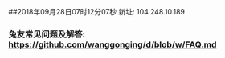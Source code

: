 ##2018年09月28日07时12分07秒 新址: 104.248.10.189
### 兔友常见问题及解答: https://github.com/wanggonging/d/blob/w/FAQ.md
